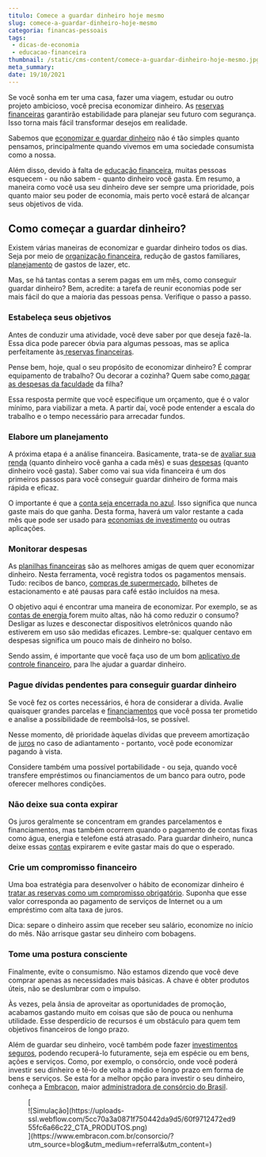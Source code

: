 ```yaml
---
titulo: Comece a guardar dinheiro hoje mesmo
slug: comece-a-guardar-dinheiro-hoje-mesmo
categoria: financas-pessoais
tags:
 - dicas-de-economia
 - educacao-financeira
thumbnail: /static/cms-content/comece-a-guardar-dinheiro-hoje-mesmo.jpg
meta_summary: 
date: 19/10/2021
---
```

Se você sonha em ter uma casa, fazer uma viagem, estudar ou outro projeto ambicioso, você precisa economizar dinheiro. As [reservas financeiras](https://www.embracon.com.br/blog/quando-usar-a-reserva-de-emergencia) garantirão estabilidade para planejar seu futuro com segurança. Isso torna mais fácil transformar desejos em realidade.

Sabemos que [economizar e guardar dinheiro](https://www.embracon.com.br/blog/5-erros-que-voce-deve-evitar-para-conseguir-economizar-dinheiro) não é tão simples quanto pensamos, principalmente quando vivemos em uma sociedade consumista como a nossa.

Além disso, devido à falta de [educação financeira](https://www.embracon.com.br/blog/como-ensinar-educacao-financeira-aos-filhos), muitas pessoas esquecem - ou não sabem - quanto dinheiro você gasta. Em resumo, a maneira como você usa seu dinheiro deve ser sempre uma prioridade, pois quanto maior seu poder de economia, mais perto você estará de alcançar seus objetivos de vida.

Como começar a guardar dinheiro? 
---------------------------------

Existem várias maneiras de economizar e guardar dinheiro todos os dias. Seja por meio de [organização financeira](https://www.embracon.com.br/blog/7-dicas-para-comecar-a-sua-organizacao-financeira), redução de gastos familiares, [planejamento](https://www.embracon.com.br/blog/planejamento-financeiro-um-guia-para-as-financas-nao-sairem-de-controle) de gastos de lazer, etc.

Mas, se há tantas contas a serem pagas em um mês, como conseguir guardar dinheiro? Bem, acredite: a tarefa de reunir economias pode ser mais fácil do que a maioria das pessoas pensa. Verifique o passo a passo.

### Estabeleça seus objetivos 

Antes de conduzir uma atividade, você deve saber por que deseja fazê-la. Essa dica pode parecer óbvia para algumas pessoas, mas se aplica perfeitamente às[ reservas financeiras](https://www.embracon.com.br/blog/reserva-financeira-como-preparar-a-sua).

Pense bem, hoje, qual o seu propósito de economizar dinheiro? É comprar equipamento de trabalho? Ou decorar a cozinha? Quem sabe como[ pagar as despesas da faculdade](https://www.embracon.com.br/blog/preco-da-faculdade-por-que-ele-nao-deve-ser-o-principal-fator-na-escolha-de-um-curso) da filha?

Essa resposta permite que você especifique um orçamento, que é o valor mínimo, para viabilizar a meta. A partir daí, você pode entender a escala do trabalho e o tempo necessário para arrecadar fundos.

### Elabore um planejamento 

A próxima etapa é a análise financeira. Basicamente, trata-se de [avaliar sua renda](https://www.embracon.com.br/blog/quanto-da-minha-renda-posso-investir) (quanto dinheiro você ganha a cada mês) e suas [despesas](https://www.embracon.com.br/blog/quais-sao-as-despesas-superfluas-que-podem-ser-cortadas-do-dia-a-dia) (quanto dinheiro você gasta). Saber como vai sua vida financeira é um dos primeiros passos para você conseguir guardar dinheiro de forma mais rápida e eficaz.

O importante é que a [conta seja encerrada no azul](https://www.embracon.com.br/blog/planeje-sua-vida-financeira-e-fique-sempre-no-azul). Isso significa que nunca gaste mais do que ganha. Desta forma, haverá um valor restante a cada mês que pode ser usado para [economias de investimento](https://www.embracon.com.br/blog/o-consorcio-e-investimento) ou outras aplicações.

### Monitorar despesas 

As [planilhas financeiras](https://www.embracon.com.br/blog/como-criar-uma-planilha-de-planejamento-financeiro) são as melhores amigas de quem quer economizar dinheiro. Nesta ferramenta, você registra todos os pagamentos mensais. Tudo: recibos de banco, [compras de supermercado](https://www.embracon.com.br/blog/10-importantes-dicas-para-economizar-nas-compras-de-casa), bilhetes de estacionamento e até pausas para café estão incluídos na mesa.

O objetivo aqui é encontrar uma maneira de economizar. Por exemplo, se as [contas de energia ](https://www.embracon.com.br/blog/como-economizar-nas-contas-de-agua-e-luz)forem muito altas, não há como reduzir o consumo? Desligar as luzes e desconectar dispositivos eletrônicos quando não estiverem em uso são medidas eficazes. Lembre-se: qualquer centavo em despesas significa um pouco mais de dinheiro no bolso.

Sendo assim, é importante que você faça uso de um bom [aplicativo de controle financeiro](https://www.embracon.com.br/blog/aplicativos-para-manter-suas-financas-em-ordem), para lhe ajudar a guardar dinheiro.

### Pague dívidas pendentes para conseguir guardar dinheiro 

Se você fez os cortes necessários, é hora de considerar a dívida. Avalie quaisquer grandes parcelas e [financiamentos](https://www.embracon.com.br/blog/financiamento-ou-consorcio-o-que-e-melhor-na-compra-de-um-imovel) que você possa ter prometido e analise a possibilidade de reembolsá-los, se possível.

Nesse momento, dê prioridade àquelas dívidas que preveem amortização de [juros](https://www.embracon.com.br/blog/como-os-juros-afetam-a-sua-vida) no caso de adiantamento - portanto, você pode economizar pagando à vista.

Considere também uma possível portabilidade - ou seja, quando você transfere empréstimos ou financiamentos de um banco para outro, pode oferecer melhores condições.

### Não deixe sua conta expirar 

Os juros geralmente se concentram em grandes parcelamentos e financiamentos, mas também ocorrem quando o pagamento de contas fixas como água, energia e telefone está atrasado. Para guardar dinheiro, nunca deixe essas [contas](https://www.embracon.com.br/blog/fui-demitido-e-agora-como-pagar-as-minhas-contas) expirarem e evite gastar mais do que o esperado.

### Crie um compromisso financeiro 

Uma boa estratégia para desenvolver o hábito de economizar dinheiro é [tratar as reservas como um compromisso obrigatório](https://www.embracon.com.br/blog/quando-usar-a-reserva-de-emergencia). Suponha que esse valor corresponda ao pagamento de serviços de Internet ou a um empréstimo com alta taxa de juros.

Dica: separe o dinheiro assim que receber seu salário, economize no início do mês. Não arrisque gastar seu dinheiro com bobagens.

### Tome uma postura consciente 

Finalmente, evite o consumismo. Não estamos dizendo que você deve comprar apenas as necessidades mais básicas. A chave é obter produtos úteis, não se deslumbrar com o impulso.

Às vezes, pela ânsia de aproveitar as oportunidades de promoção, acabamos gastando muito em coisas que são de pouca ou nenhuma utilidade. Esse desperdício de recursos é um obstáculo para quem tem objetivos financeiros de longo prazo.

Além de guardar seu dinheiro, você também pode fazer [investimentos seguros](https://www.embracon.com.br/blog/investimentos-rentaveis), podendo recuperá-lo futuramente, seja em espécie ou em bens, ações e serviços. Como, por exemplo, o consórcio, onde você poderá investir seu dinheiro e tê-lo de volta a médio e longo prazo em forma de bens e serviços. Se esta for a melhor opção para investir o seu dinheiro, conheça a [Embracon](https://www.embracon.com.br/a-embracon), maior [administradora de consórcio do Brasil](https://www.embracon.com.br/conhecaoconsorcio/o-que-e-uma-administradora-de-consorcio).

<figure class="w-richtext-figure-type-image w-richtext-align-center">[<div>![Simulação](https://uploads-ssl.webflow.com/5cc70a3a0871f750442da9d5/60f9712472ed955fc6a66c22_CTA_PRODUTOS.png)</div>](https://www.embracon.com.br/consorcio/?utm_source=blog&utm_medium=referral&utm_content=)</figure>
